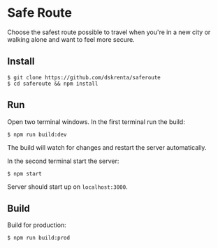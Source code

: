 # Safe Route

Choose the safest route possible to travel when you're in a new city or walking alone and want to feel more secure.

## Install

```
$ git clone https://github.com/dskrenta/saferoute
$ cd saferoute && npm install
```

## Run

Open two terminal windows. In the first terminal run the build:

```
$ npm run build:dev
```
The build will watch for changes and restart the server automatically.

In the second terminal start the server:

```
$ npm start
```

Server should start up on `localhost:3000`.

## Build

Build for production:

```
$ npm run build:prod
```
